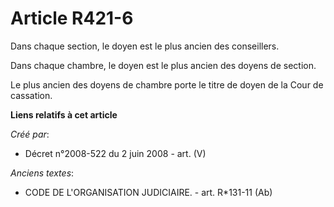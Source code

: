 # Article R421-6

Dans chaque section, le doyen est le plus ancien des conseillers.

Dans chaque chambre, le doyen est le plus ancien des doyens de section.

Le plus ancien des doyens de chambre porte le titre de doyen de la Cour de cassation.

**Liens relatifs à cet article**

_Créé par_:

  - Décret n°2008-522 du 2 juin 2008 - art. (V)

_Anciens textes_:

  - CODE DE L'ORGANISATION JUDICIAIRE. - art. R*131-11 (Ab)
